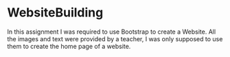 # WebsiteBuilding

In this assignment I was required to use Bootstrap to create a Website. All the images and text were provided by a teacher, I was only supposed to use them to create the home page of a website.
